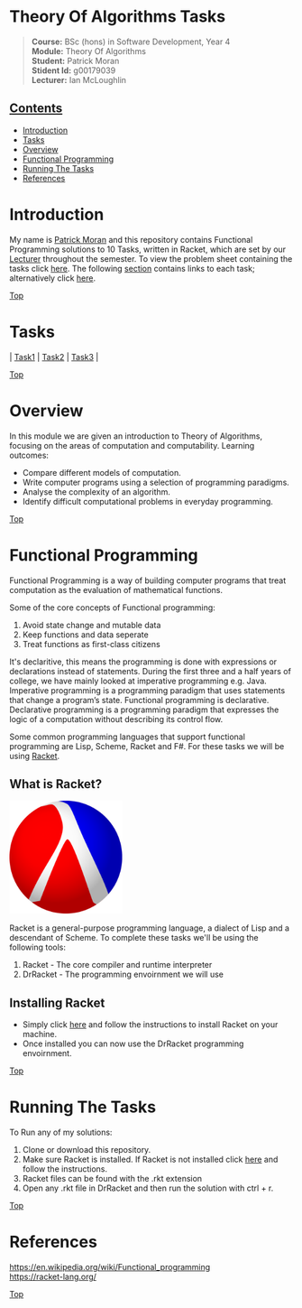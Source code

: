 # Theory Of Algorithms Tasks

><b>Course:</b> BSc (hons) in Software Development, Year 4     
><b>Module:</b> Theory Of Algorithms   
><b>Student:</b> Patrick Moran  
><b>Stident Id:</b> g00179039  
><b>Lecturer:</b> Ian McLoughlin  

## [Contents](#contents)
* [Introduction](#intro)
* [Tasks](#tasks)
* [Overview](#overview) 
* [Functional Programming](#fp)
* [Running The Tasks](#running)
* [References](#references)

# Introduction<a name = "intro"></a>
My name is [Patrick Moran](https://www.linkedin.com/in/patrick-moran-7a349014b/) and this repository contains Functional Programming solutions to 10 Tasks, written in Racket, which are set by our [Lecturer](https://ianmcloughlin.github.io/) throughout the semester. To view the problem sheet containing the tasks click [here](https://github.com/moranpatrick/Theory-Of-Algorithms/blob/master/Tasks.pdf). The following [section](#tasks) contains links to each task; alternatively click [here](https://github.com/moranpatrick/Theory-Of-Algorithms/tree/master/Tasks).

[Top](#contents) 

# Tasks<a name = "tasks"> </a> 
| [Task1](https://github.com/moranpatrick/Theory-Of-Algorithms/tree/master/Tasks/Task1) | [Task2](https://github.com/moranpatrick/Theory-Of-Algorithms/tree/master/Tasks/Task2) | [Task3]() |


[Top](#contents)   

# Overview <a name="overview"> </a> 

In this module we are given an introduction to Theory of Algorithms, focusing on the areas of computation and computability. Learning outcomes:  
* Compare different models of computation.
* Write computer programs using a selection of programming paradigms.
* Analyse the complexity of an algorithm.
* Identify difficult computational problems in everyday programming.

[Top](#contents) 

# Functional Programming<a name = "fp"></a>
Functional Programming is a way of building computer programs that treat computation as the evaluation of mathematical functions. 

Some of the core concepts of Functional programming:  
1. Avoid state change and mutable data
2. Keep functions and data seperate
3. Treat functions as first-class citizens

It's declaritive, this means the programming is done with expressions or declarations instead of statements. During the first three and a half years of college, we have mainly looked at imperative programming e.g. Java. Imperative programming is a programming paradigm that uses statements that change a program’s state. Functional programming is declarative. Declarative programming is a programming paradigm that expresses the logic of a computation without describing its control flow. 

Some common programming languages that support functional programming are Lisp, Scheme, Racket and F#. For these tasks we will be using [Racket](https://racket-lang.org/).

## What is Racket?

<img src="images/racket-logo.svg" width="200" height="200">  

Racket is a general-purpose programming language, a dialect of Lisp and a descendant of Scheme. To complete these tasks we'll be using the following tools:
1. Racket - The core compiler and runtime interpreter
2. DrRacket - The programming envoirnment we will use

## Installing Racket
* Simply click [here](https://download.racket-lang.org/) and follow the instructions to install Racket on your machine.
* Once installed you can now use the DrRacket programming envoirnment.
 
[Top](#contents) 

# Running The Tasks<a name = "running"></a>
To Run any of my solutions:
1. Clone or download this repository.
2. Make sure Racket is installed. If Racket is not installed click [here](https://download.racket-lang.org/) and follow the instructions.
3. Racket files can be found with the .rkt extension
4. Open any .rkt file in DrRacket and then run the solution with ctrl + r.

[Top](#contents) 

# References<a name = "references"></a>
https://en.wikipedia.org/wiki/Functional_programming  
https://racket-lang.org/  

[Top](#contents) 






